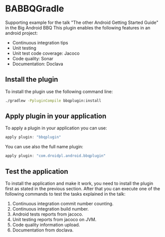 # BABBQGradle

Supporting example for the talk "The other Android Getting Started Guide" in the Big Android BBQ
This plugin enables the following features in an android project:
 * Continuous integration tips
 * Unit testing
 * Unit test code coverage: Jacoco
 * Code quality: Sonar
 * Documentation: Doclava

## Install the plugin

To install the plugin use the following command line:
```bash
./gradlew -PpluginCompile bbqplugin:install
```

## Apply plugin in your application
To apply a plugin in your application you can use:
```groovy
apply plugin: "bbqplugin"
```
You can use also the full name plugin:

```groovy
apply plugin: "com.droidpl.android.bbqplugin"
```

## Test the application
To install the application and make it work, you need to install the plugin first as stated in the 
previous section. After that you can execute one of the following commands to test the tasks
explained in the talk:

1. Continuous integration commit number counting.
2. Continuous integration build number.
3. Android tests reports from jacoco.
4. Unit testing reports from jacoco on JVM.
5. Code quality information upload.
6. Documentation from doclava.